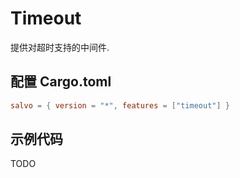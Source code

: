 # Timeout

提供对超时支持的中间件.

## 配置 Cargo.toml

```toml
salvo = { version = "*", features = ["timeout"] }
```

## 示例代码
TODO